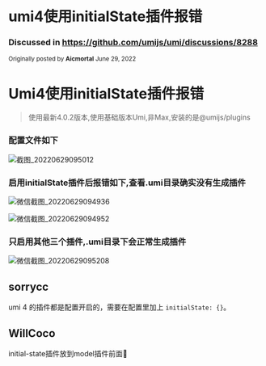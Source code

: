 # umi4使用initialState插件报错

### Discussed in https://github.com/umijs/umi/discussions/8288

<div type='discussions-op-text'>

<sup>Originally posted by **Aicmortal** June 29, 2022</sup>

# Umi4使用initialState插件报错

> 使用最新4.0.2版本,使用基础版本Umi,非Max,安装的是@umijs/plugins

### 配置文件如下

![截图_20220629095012](https://user-images.githubusercontent.com/16420004/176334377-bd26e8da-865d-47cd-b860-5316f050d15b.png)

### 启用initialState插件后报错如下,查看.umi目录确实没有生成插件

![微信截图_20220629094936](https://user-images.githubusercontent.com/16420004/176334605-72fcdb75-5af8-4dd2-ae22-8197b3adad80.png)

![微信截图_20220629094952](https://user-images.githubusercontent.com/16420004/176334619-21e51621-7887-49fb-9c31-ab8da2f43385.png)

### 只启用其他三个插件,.umi目录下会正常生成插件

![微信截图_20220629095208](https://user-images.githubusercontent.com/16420004/176334832-1163f5fc-065e-4c9d-92e6-e6aa577e495e.png)

</div>

## sorrycc

umi 4 的插件都是配置开启的，需要在配置里加上 `initialState: {}`。

## WillCoco

initial-state插件放到model插件前面🐸
